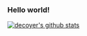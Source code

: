 ### Hello world!

[![decoyer's github stats](https://github-readme-stats.vercel.app/api?decoyer)](https://github.com/decoyer/github-readme-stats)
